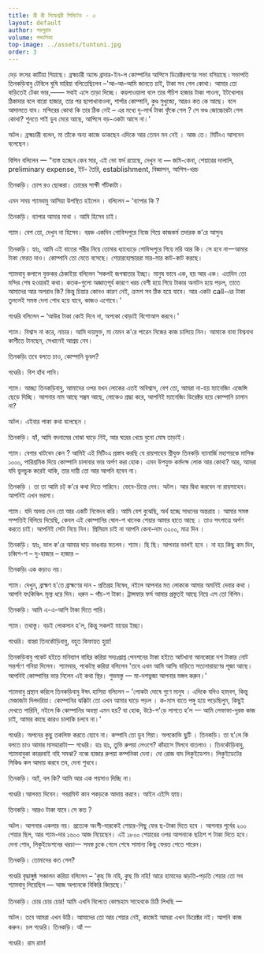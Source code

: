 ```yaml
---
title: শ্রী শ্রী সিদ্ধেশ্বরী লিমিটেড - ৩
layout: default
author: পরশুরাম
volume: গড্ডলিকা
top-image: ../assets/tuntuni.jpg
order: 3
---
```

দেড় বৎসর কাটিয়া গিয়াছে। ব্রহ্মচারী অ্যান্ড ব্রাদার-ইন-ল কোম্পানির আপিসে ডিরেক্টরগণের সভা বসিয়াছে ৷ সভাপতি তিনকড়িবাবু টেবিলে ঘুষি মারিয়া বলিতেছিলেন –'আ–আ–আমি জানতে চাই, টাকা সব গেল কোথা। আমার তো বাড়িতেই টেকা ভার,—— সবাই এসে তাড়া দিচ্ছে। কয়লাওয়ালা বলে তার পঁচিশ হাজার টাকা পাওনা, ইটখোলার ঠিকাদার বলে বারো হাজার, তার পর ছাপাখানাওলা, শার্পার কোম্পানি, কুণ্ড মুখুজ্যে, আরও কত কে আছে। বলে আদালতে যাব। মন্দিরের কোথা কি তার ঠিক নেই – এর মধ্যে দু-লার্থ টাকা ফুঁকে গেল ? সে ভণ্ড জোচ্চোরটা গেল কোথা? শুনতে পাই ডুব মেরে আছে, আপিসে বড়-একটা আসে না।' 

অটল। ব্রহ্মচারী বলেন, মা তাঁকে অন্য কাজে ডাকছেন এদিকে আর তেমন মন নেই । আজ তে। মিটিংএ আসবেন বলেছেন ৷ 

বিপিন বলিলেন 一 "ব্যস্ত হচ্ছেন কেন সার, এই ভো ফর্দ রয়েছে, দেখুন না — জমি-কেনা, শেয়ারের দালালি, preliminary expense, ইট- তৈরি, establishment, বিজ্ঞাপন, আপিস-খরচ 

তিনকড়ি। চোপ রও ছোকরা। চোরের সাক্ষী গাঁটকাটা ৷ 

এমন সময় শ্যামবাবু আসিয়া উপস্থিত হইলেন । বলিলেন – 'ব্যাপার কি ? 

তিনকড়ি। ব্যাপার আমার মাথা । আমি হিসেব চাই। 

শ্যাম। বেশ তো, দেখুন না হিসেব। বরঞ্চ একদিন গোবিন্দপুরে নিজে গিয়ে কাজকর্ম তদারক ক'রে আসুন৷ 

তিনকড়ি। হ্যাঃ, আমি এই বাতের শরীর নিয়ে তোমার ধ্যাধ্যেড়ে গোবিন্দপুরে গিয়ে মরি আর কি। সে হবে না一আমার টাকা ফেরত দাও। কোম্পানি তো যেতে বসেছে। শেয়ারহোল্ডাররা মার-মার কাট-কাট করছে। 

শ্যামবাবু কপালে যুক্তকর ঠেকাইয়া বলিলেন ‘সকলই জগন্মাতার ইচ্ছা। মানুষ ভাবে এক, হয় আর এক। এতদিন তো মন্দির শেষ হওয়ারই কথা। কতক-গুলো অজ্ঞাতপূর্ব কারণে খরচ বেশী হয়ে গিয়ে টাকার অনাটন হয়ে পড়ল, তাতে আমাদের আর অপরাধ কি? কিন্তু চিন্তার কোনও কারণ নেই, ক্রমশ সব ঠিক হয়ে যাবে। আর একটা call-এর টাকা তুললেই সমস্ত দেনা শোধ হয়ে যাবে, কাজও এগোবে।' 

গণ্ডেরি বলিলেন – ‘আউর টাকা কোই দিবে না, অপকো থোড়াই বিশোআস করবে।' 

শ্যাম। বিশ্বাস না করে, নাচার। আমি দায়মুক্ত, মা যেমন ক'রে পারেন নিজের কাজ চালিয়ে নিন। আমাকে বাবা বিশ্বনাথ কাশীতে টানছেন, সেখানেই আশ্রয় নেব। 

তিনকড়ি৷ তবে বলতে চাও, কোম্পানি ডুবল?
 
গণ্ডেরি। বিশ হাঁথ পানি। 

শ্যাম। আচ্ছা তিনকড়িবাবু, আমাদের ওপর যখন লোকের এতই অবিশ্বাস, বেশ তো, আমরা না-হয় ম্যানেজিং এজেন্সি ছেড়ে দিচ্ছি। আপনার নাম আছে সম্ভ্রম আছে, লোকেও শ্রদ্ধা করে, আপনিই ম্যানেজিং ডিরেক্টর হয়ে কোম্পানি চালান না? 

অটল। এইবার পাকা কথা বলেছেন । 

তিনকড়ি। হ্যাঁ, আমি বদনামের বোঝা ঘাড়ে নিই, আর ঘরের খেয়ে বুনো মোষ তাড়াই ৷ 

শ্যাম। বেগার খাটবেন কেন ? আমিই এই মিটিংএ প্রস্তাব করছি যে রায়সাহেব শ্রীযুক্ত তিনকড়ি ব্যানার্জি মহাশয়কে মাসিক ১০০০, পারিশ্রমিক দিয়ে কোম্পানি চালাবার ভার অর্পণ করা হোক। এমন উপযুক্ত কর্মদক্ষ লোক আর কোথা? আর, আমরা যদি ভুলচুক করেই থাকি, তার দায়ী তো আর আপনি হবেন না। 

তিনকড়ি । তা তা আমি চট্‌ ক'রে কথা দিতে পারিনে। ভেবে-চিন্তে দেব। 
অটল। আর দ্বিধা করবেন না রায়সাহেব। আপনিই এখন ভরসা। 

শ্যাম। যদি অভয় দেন তো আর একটি নিবেদন করি। আমি বেশ বুঝেছি, অর্থ হচ্ছে সাধনের অন্তরায় । আমার সমস্ত সম্পত্তিই বিলিয়ে দিয়েছি, কেবল এই কোম্পানির ষোল-শ খানেক শেয়ার আমার হাতে আছে । তাও সৎপাত্রে অর্পণ করতে চাই। আপনিই সেটা নিয়ে নিন। প্রিমিয়ম চাই না আপনি কেনা-দাম ৩২০০, 
মাত্র দিন । 

তিনকড়ি। হ্যাঃ, ভাল ক'রে আমার ঘাড় ভাঙবার মতলব। 
শ্যাম। ছি ছি। আপনার ভালই হবে । না হয় কিছু কম দিন, চব্বিশ-শ – দু-হাজার – হাজার –

তিনকড়ি৷ এক কড়াও নয়। 

শ্যাম। দেখুন, ব্ৰাহ্মণ হ'তে ব্রাহ্মণের দান - প্রতিগ্রহ নিষেধ, নইলে আপনার মত লোককে আমার অমনিই দেবার কথা । আপনি যৎকিঞ্চিৎ মূল্য ধরে দিন। ধরুন – পাঁচ-শ টাকা। ট্রান্সফার ফর্ম আমার প্রস্তুতই আছে নিয়ে এস তো বিপিন। 

তিনকড়ি। আমি এ-এ-আশি টাকা দিতে পারি। 

শ্যাম। তথাস্তু। বড়ই লোকসান হ'ল, কিন্তু সকলই মায়ের ইচ্ছা। 

গণ্ডেরি। বাহ্বা তিনকৌড়িবাবু, বহুত কিফায়ত হুয়া! 

তিনকড়িবাবু পকেট হইতে মনিব্যাগ বাহির করিয়া সদ্যঃপ্রাপ্ত পেনশনের টাকা হইতে আটখানা আনকোরা দশ টাকার নোট সন্তর্পণে গনিয়া দিলেন। শ্যামবার, পকেটস্থ করিয়া বলিলেন 'তবে এখন আমি আসি৷ বাড়িতে সত্যনারায়ণের পূজা আছে। আপনিই কোম্পানির ভার নিলেন এই কথা স্থির। শুভমস্তু 一 মা-দশভুজা আপনার মঙ্গল করুন।' 

শ্যামবাবু প্রস্থান করিলে তিনকড়িবাবু ঈষৎ হাসিয়া বলিলেন – 'লোকটা দোষে গুণে মানুষ । এদিকে যদিও হাম্‌বগ, কিন্তু মেজাজটা দিলদরিয়া। কোম্পানির ঝক্কিটা তো এখন আমার ঘাড়ে পড়ল । ক-মাস বাতে পঙ্গু হয়ে পড়েছিলুম, কিছুই দেখতে পারিনি, নইলে কি কোম্পানির অবস্থা এমন হয়? যা হোক, উঠে-প'ড়ে লাগতে হ’ল 一 আমি লেফাফা-দুরস্ত কাজ চাই, আমার কাছে কারও চালাকি চলবে না।' 

গণ্ডেরি। অপনের কুছু তকলিফ করতে হোবে না। কম্পানি তো ডুব গিয়া। অপকোভি ছুটি । 
তিনকড়ি। তা হ'লে কি বলতে চাও আমার মাসহারাটা一
গণ্ডেরি। হাঃ হাঃ, তুভি রুপয়া লেওগে? কাঁহাসে মিলবে বাতলাও । তিনকৌড়িবাবু, শ্যামবাবুকা কাররবাই নহি সমঝা? নব্বে হাজার রুপয়া কম্পনিকা দেনা। দো রোজ বাদ লিকুইডেশন। লিকুইডেটের সিকিণ্ড কল আদায় করবে তব, দেনা শুধবে ৷ 

তিনকড়ি। অ্যাঁ, বল কি? আমি আর এক পয়সাও দিচ্ছি না। 

গণ্ডেরি ৷ আলবত দিবেন। গবরমিন্ট কান পকড়কে আদায় করবে। আইন এইসি হ্যায়। 

তিনকড়ি। আরও টাকা যাবে ৷ সে কত ? 
 
অটল। আপনার একলার নয়। প্রত্যেক অংশী-দারকেই শেয়ার-পিছু ফের ছ-টাকা দিতে হবে । আপনার পূর্বের ২০০ শেয়ার ছিল, আর শ্যাম-দার ১৬০০ আজ নিয়েছেন। এই ১৮০০ শেয়ারের ওপর আপনাকে ছত্রিশ শ টাকা দিতে হবে। দেনা শোধ, লিকুইডেশনের খরচা一 সমস্ত চুকে গেলে শেষে সামান্য কিছু ফেরত পেতে 
পারেন।
 
তিনকড়ি। তোমাদের কত গেল?
 
গণ্ডেরি বৃদ্ধাঙ্গুষ্ঠ সঞ্চালন করিয়া বলিলেন – 'কুছ ভি নহি, কুছ ভি নহি! আরে হামাদের ঝড়তি-পড়তি শেয়ার তো সব শ্যামবাবু লিয়েছিল — আজ অপনেকে বিকিরি কিয়েছে।' 

তিনকড়ি। চোর চোর চোর! আমি এখনি বিলেতে কোল্ডহাম সাহেবকে চিঠি লিখছি 一

অটল। তবে আমরা এখন উঠি। আমাদের তো আর শেয়ার নেই, কাজেই আমরা এখন ডিরেক্টর নই। আপনি কাজ করুন। চল গণ্ডেরি। 
তিনকড়ি। আঁ 一

গণ্ডেরি। রাম রাম! 

